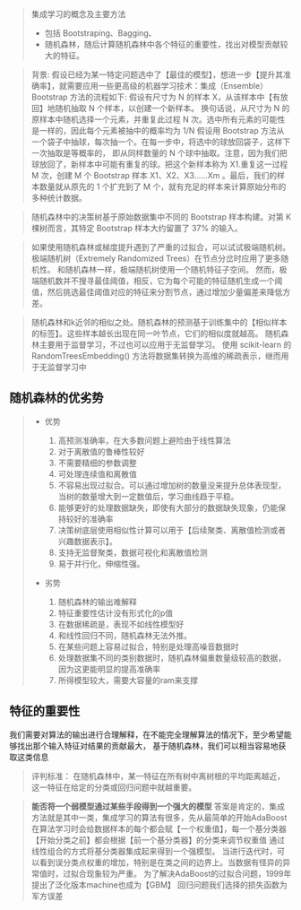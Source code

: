 > 集成学习的概念及主要方法
> * 包括 Bootstraping、Bagging、
> * 随机森林，随后计算随机森林中各个特征的重要性，找出对模型贡献较大的特征。

> 背景:
> 假设已经为某一特定问题选中了【最佳的模型】，想进一步【提升其准确率】，就需要应用一些更高级的机器学习技术：集成（Ensemble）
> Bootstrap 方法的流程如下:
> 假设有尺寸为 N 的样本 X，从该样本中【有放回】地随机抽取 N 个样本，以创建一个新样本。
> 换句话说，从尺寸为 N 的原样本中随机选择一个元素，并重复此过程 N 次。选中所有元素的可能性是一样的，因此每个元素被抽中的概率均为
> 1/N
> 假设用 Bootstrap 方法从一个袋子中抽球，每次抽一个。在每一步中，将选中的球放回袋子，这样下一次抽取是等概率的，
> 即从同样数量的 N 个球中抽取。注意，因为我们把球放回了，新样本中可能有重复的球。把这个新样本称为 X1.重复这一过程 M 次，创建
> M 个 Bootstrap 样本
> X1、X2、X3……Xm 。最后，我们的样本数量就从原先的 1 个扩充到了 M 个，就有充足的样本来计算原始分布的多种统计数据。


> 随机森林中的决策树基于原始数据集中不同的 Bootstrap 样本构建。对第 K 棵树而言，其特定 Bootstrap 样本大约留置了 37% 的输入。



> 如果使用随机森林或梯度提升遇到了严重的过拟合，可以试试极端随机树。
> 极端随机树（Extremely Randomized Trees）在节点分岔时应用了更多随机性。
> 和随机森林一样，极端随机树使用一个随机特征子空间。
> 然而，极端随机数并不搜寻最佳阈值，相反，它为每个可能的特征随机生成一个阈值，然后挑选最佳阈值对应的特征来分割节点，通过增加少量偏差来降低方差。





> 随机森林和k近邻的相似之处。随机森林的预测基于训练集中的【相似样本的标签】。这些样本越长出现在同一叶节点，它们的相似度就越高。
> 随机森林主要用于监督学习，不过也可以应用于无监督学习。
> 使用 scikit-learn 的 RandomTreesEmbedding() 方法将数据集转换为高维的稀疏表示，继而用于无监督学习中

## 随机森林的优劣势

> * 优势
>   1. 高预测准确率，在大多数问题上避险由于线性算法
>   2. 对于离散值的鲁棒性较好
>   3. 不需要精细的参数调整
>   4. 可处理连续值和离散值
>   5. 不容易出现过拟合。可以通过增加树的数量没来提升总体表现型，当树的数量增大到一定数值后，学习曲线趋于平稳。
>   6. 能够更好的处理数据缺失，即使有大部分的数据缺失现象，仍能保持较好的准确率
>   7. 决策树底层使用相似性计算可以用于【后续聚类、离散值检测或者兴趣数据表示】。
>   8. 支持无监督聚类，数据可视化和离散值检测
>   9. 易于并行化，伸缩性强。
>
> * 劣势
>   1. 随机森林的输出难解释
>   2. 特征重要性估计没有形式化的p值
>   3. 在数据稀疏是，表现不如线性模型好
>   4. 和线性回归不同，随机森林无法外推。
>   5. 在某些问题上容易过拟合，特别是处理高噪音数据时
>   6. 处理数据集不同的类别数据时，随机森林偏重数量级较高的数据，因为这更能明显的提高准确率
>   7. 所得模型较大，需要大容量的ram来支撑

## 特征的重要性
我们需要对算法的输出进行合理解释，在不能完全理解算法的情况下，至少希望能够找出那个输入特征对结果的贡献最大，
基于随机森林，我们可以相当容易地获取这类信息


> 评判标准：
> 在随机森林中，某一特征在所有树中离树根的平均距离越近，这一特征在给定的分类或回归问题中就越重要。

> **能否将一个弱模型通过某些手段得到一个强大的模型**
> 答案是肯定的，集成方法就是其中一类，集成学习的算法有很多，先从最简单的开始AdaBoost
> 在算法学习时会给数据样本的每个都会赋【一个权重值】，每一个基分类器【开始分类之前】都会根据【前一个基分类器】的分类来调节权重值
> 通过线性组合的方式将基分类器集成起来得到一个强模型。
> 当进行迭代时，可以看到误分类点权重的增加，特别是在类之间的边界上。当数据有怪异的异常值时，过拟合现象较为严重。
> 为了解决AdaBoost的过拟合问题，1999年提出了泛化版本machine也成为【GBM】
> 回归问题我们选择的损失函数为军方误差